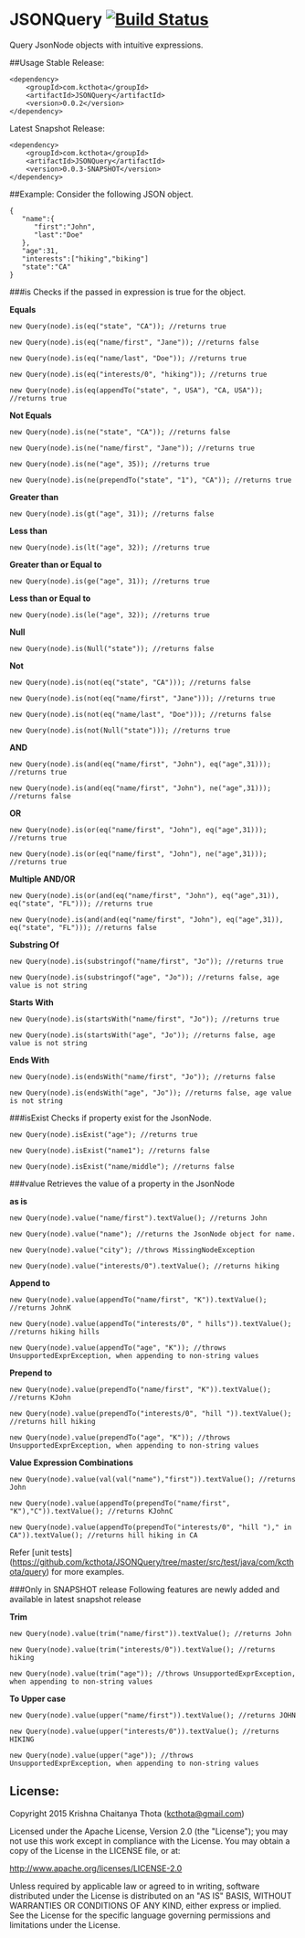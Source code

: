 # JSONQuery [![Build Status](https://travis-ci.org/kcthota/JSONQuery.svg?branch=master)](https://travis-ci.org/kcthota/JSONQuery)

Query JsonNode objects with intuitive expressions.

##Usage
Stable Release:

```
<dependency>
	<groupId>com.kcthota</groupId>
	<artifactId>JSONQuery</artifactId>
	<version>0.0.2</version>
</dependency>
```
Latest Snapshot Release:

```
<dependency>
	<groupId>com.kcthota</groupId>
	<artifactId>JSONQuery</artifactId>
	<version>0.0.3-SNAPSHOT</version>
</dependency>
```

##Example:
Consider the following JSON object.

```
{
   "name":{
      "first":"John",
      "last":"Doe"
   },
   "age":31,
   "interests":["hiking","biking"]
   "state":"CA"
}
```

###is
Checks if the passed in expression is true for the object.

**Equals**
```
new Query(node).is(eq("state", "CA")); //returns true

new Query(node).is(eq("name/first", "Jane")); //returns false

new Query(node).is(eq("name/last", "Doe")); //returns true

new Query(node).is(eq("interests/0", "hiking")); //returns true

new Query(node).is(eq(appendTo("state", ", USA"), "CA, USA")); //returns true

```

**Not Equals**

```
new Query(node).is(ne("state", "CA")); //returns false

new Query(node).is(ne("name/first", "Jane")); //returns true

new Query(node).is(ne("age", 35)); //returns true

new Query(node).is(ne(prependTo("state", "1"), "CA")); //returns true

```

**Greater than**

```
new Query(node).is(gt("age", 31)); //returns false
```

**Less than**

```
new Query(node).is(lt("age", 32)); //returns true
```

**Greater than or Equal to**

```
new Query(node).is(ge("age", 31)); //returns true
```

**Less than or Equal to**

```
new Query(node).is(le("age", 32)); //returns true
```

**Null**

```
new Query(node).is(Null("state")); //returns false
```

**Not**

```
new Query(node).is(not(eq("state", "CA"))); //returns false

new Query(node).is(not(eq("name/first", "Jane"))); //returns true

new Query(node).is(not(eq("name/last", "Doe"))); //returns false

new Query(node).is(not(Null("state"))); //returns true
```

**AND**

```
new Query(node).is(and(eq("name/first", "John"), eq("age",31))); //returns true

new Query(node).is(and(eq("name/first", "John"), ne("age",31))); //returns false
```

**OR**

```
new Query(node).is(or(eq("name/first", "John"), eq("age",31))); //returns true

new Query(node).is(or(eq("name/first", "John"), ne("age",31))); //returns true
```

**Multiple AND/OR**

```
new Query(node).is(or(and(eq("name/first", "John"), eq("age",31)), eq("state", "FL"))); //returns true

new Query(node).is(and(and(eq("name/first", "John"), eq("age",31)), eq("state", "FL"))); //returns false
```

**Substring Of**

```
new Query(node).is(substringof("name/first", "Jo")); //returns true

new Query(node).is(substringof("age", "Jo")); //returns false, age value is not string
```

**Starts With**

```
new Query(node).is(startsWith("name/first", "Jo")); //returns true

new Query(node).is(startsWith("age", "Jo")); //returns false, age value is not string
```

**Ends With**

```
new Query(node).is(endsWith("name/first", "Jo")); //returns false

new Query(node).is(endsWith("age", "Jo")); //returns false, age value is not string
```

###isExist
Checks if property exist for the JsonNode.

```
new Query(node).isExist("age"); //returns true

new Query(node).isExist("name1"); //returns false

new Query(node).isExist("name/middle"); //returns false

```

###value
Retrieves the value of a property in the JsonNode

**as is**

```
new Query(node).value("name/first").textValue(); //returns John

new Query(node).value("name"); //returns the JsonNode object for name.

new Query(node).value("city"); //throws MissingNodeException

new Query(node).value("interests/0").textValue(); //returns hiking

```

**Append to**

```
new Query(node).value(appendTo("name/first", "K")).textValue(); //returns JohnK

new Query(node).value(appendTo("interests/0", " hills")).textValue(); //returns hiking hills

new Query(node).value(appendTo("age", "K")); //throws UnsupportedExprException, when appending to non-string values

```

**Prepend to**

```
new Query(node).value(prependTo("name/first", "K")).textValue(); //returns KJohn

new Query(node).value(prependTo("interests/0", "hill ")).textValue(); //returns hill hiking

new Query(node).value(prependTo("age", "K")); //throws UnsupportedExprException, when appending to non-string values

```

**Value Expression Combinations**

```
new Query(node).value(val(val("name"),"first")).textValue(); //returns John

new Query(node).value(appendTo(prependTo("name/first", "K"),"C")).textValue(); //returns KJohnC

new Query(node).value(appendTo(prependTo("interests/0", "hill ")," in CA")).textValue(); //returns hill hiking in CA

```


Refer [unit tests] (https://github.com/kcthota/JSONQuery/tree/master/src/test/java/com/kcthota/query) for more examples.

###Only in SNAPSHOT release
Following features are newly added and available in latest snapshot release

**Trim**

```
new Query(node).value(trim("name/first")).textValue(); //returns John

new Query(node).value(trim("interests/0")).textValue(); //returns hiking

new Query(node).value(trim("age")); //throws UnsupportedExprException, when appending to non-string values

```

**To Upper case**

```
new Query(node).value(upper("name/first")).textValue(); //returns JOHN

new Query(node).value(upper("interests/0")).textValue(); //returns HIKING

new Query(node).value(upper("age")); //throws UnsupportedExprException, when appending to non-string values

```

## License:

Copyright 2015 Krishna Chaitanya Thota (kcthota@gmail.com)

Licensed under the Apache License, Version 2.0 (the "License");
you may not use this work except in compliance with the License.
You may obtain a copy of the License in the LICENSE file, or at:

   http://www.apache.org/licenses/LICENSE-2.0

Unless required by applicable law or agreed to in writing, software
distributed under the License is distributed on an "AS IS" BASIS,
WITHOUT WARRANTIES OR CONDITIONS OF ANY KIND, either express or implied.
See the License for the specific language governing permissions and
limitations under the License.